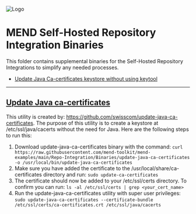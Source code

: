 ![Logo](https://mend-toolkit-resources-public.s3.amazonaws.com/img/mend-io-logo-horizontal.svg)  

# MEND Self-Hosted Repository Integration Binaries
This folder contains supplemental binaries for the Self-Hosted Repository Integrations to simplify any needed processes.

- [Update Java Ca-certificates keystore without using keytool](#update-java-ca-certificates)

<hr />

## [Update Java ca-certificates](./update-java-ca-certificates)

This utility is created by: https://github.com/swisscom/update-java-ca-certificates.
The purpose of this utility is to create a keystore at /etc/ssl/java/cacerts without the need for Java. Here are the following steps to run this:

1. Download update-java-ca-certificates binary with the command: ``curl https://raw.githubusercontent.com/mend-toolkit/mend-examples/main/Repo-Integration/Binaries/update-java-ca-certificates -o /usr/local/bin/update-java-ca-certificates``
2. Make sure you have added the certificate to the /usr/local/share/ca-certificates  directory and run: ``sudo update-ca-certificates``
3. The certificate should now be added to your /etc/ssl/certs directory. To confirm you can run: ``ls -al /etc/ssl/certs | grep <your_cert_name>``
4. Run the update-java-ca-certificates utility with super user privileges: ``sudo update-java-ca-certificates --certificate-bundle /etc/ssl/certs/ca-certificates.crt /etc/ssl/java/cacerts``
